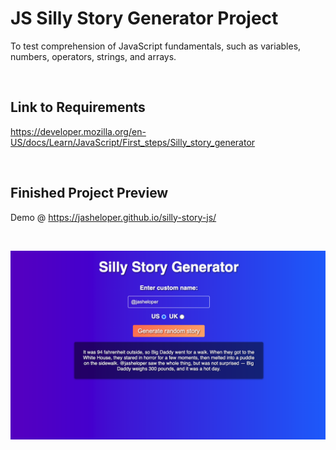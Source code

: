 # JS Silly Story Generator Project

To test comprehension of JavaScript fundamentals, such as variables, numbers, operators, strings, and arrays.

<br>

## Link to Requirements

https://developer.mozilla.org/en-US/docs/Learn/JavaScript/First_steps/Silly_story_generator

<br>

## Finished Project Preview

Demo @ https://jasheloper.github.io/silly-story-js/

<br>

![My Image](sillystorypreview.png)
